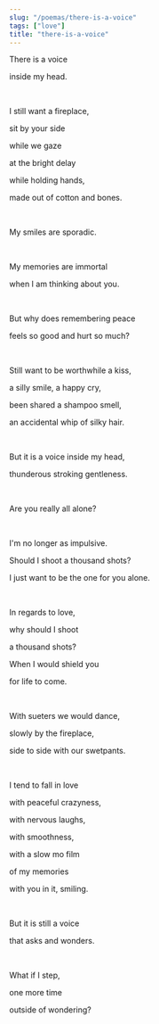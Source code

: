 ```yaml
---
slug: "/poemas/there-is-a-voice"
tags: ["love"]
title: "there-is-a-voice"
---
```

There is a voice

inside my head.

&nbsp;

I still want a fireplace,

sit by your side

while we gaze

at the bright delay

while holding hands,

made out of cotton and bones.

&nbsp;

My smiles are sporadic.

&nbsp;

My memories are immortal

when I am thinking about you.

&nbsp;

But why does remembering peace

feels so good and hurt so much?

&nbsp;

Still want to be worthwhile a kiss,

a silly smile, a happy cry,

been shared a shampoo smell,

an accidental whip of silky hair.

&nbsp;

But it is a voice inside my head,

thunderous stroking gentleness.

&nbsp;

Are you really all alone?

&nbsp;

I'm no longer as impulsive.

Should I shoot a thousand shots?

I just want to be the one for you alone.

&nbsp;

In regards to love,

why should I shoot

a thousand shots?

When I would shield you

for life to come.

&nbsp;

With sueters we would dance,

slowly by the fireplace,

side to side with our swetpants.

&nbsp;

I tend to fall in love

with peaceful crazyness,

with nervous laughs,

with smoothness,

with a slow mo film

of my memories

with you in it, smiling.

&nbsp;

But it is still a voice

that asks and wonders.

&nbsp;

What if I step,

one more time

outside of wondering?